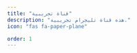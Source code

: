 ```yaml
---
title: "قناة تجريبية"
description: "هذه قناة تليجرام تجريبية."
icon: "fas fa-paper-plane"

order: 1
---
```


